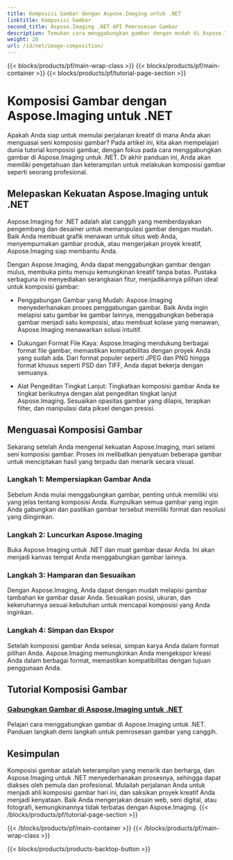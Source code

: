 ```yaml
---
title: Komposisi Gambar dengan Aspose.Imaging untuk .NET
linktitle: Komposisi Gambar
second_title: Aspose.Imaging .NET API Pemrosesan Gambar
description: Temukan cara menggabungkan gambar dengan mudah di Aspose.Imaging for .NET dengan tutorial komprehensif kami. Tingkatkan keterampilan pemrosesan gambar Anda hari ini!
weight: 20
url: /id/net/image-composition/
---
```


{{< blocks/products/pf/main-wrap-class >}}
{{< blocks/products/pf/main-container >}}
{{< blocks/products/pf/tutorial-page-section >}}

# Komposisi Gambar dengan Aspose.Imaging untuk .NET


Apakah Anda siap untuk memulai perjalanan kreatif di mana Anda akan menguasai seni komposisi gambar? Pada artikel ini, kita akan mempelajari dunia tutorial komposisi gambar, dengan fokus pada cara menggabungkan gambar di Aspose.Imaging untuk .NET. Di akhir panduan ini, Anda akan memiliki pengetahuan dan keterampilan untuk melakukan komposisi gambar seperti seorang profesional.

## Melepaskan Kekuatan Aspose.Imaging untuk .NET

Aspose.Imaging for .NET adalah alat canggih yang memberdayakan pengembang dan desainer untuk memanipulasi gambar dengan mudah. Baik Anda membuat grafik menawan untuk situs web Anda, menyempurnakan gambar produk, atau mengerjakan proyek kreatif, Aspose.Imaging siap membantu Anda.

Dengan Aspose.Imaging, Anda dapat menggabungkan gambar dengan mulus, membuka pintu menuju kemungkinan kreatif tanpa batas. Pustaka serbaguna ini menyediakan serangkaian fitur, menjadikannya pilihan ideal untuk komposisi gambar:

- Penggabungan Gambar yang Mudah: Aspose.Imaging menyederhanakan proses penggabungan gambar. Baik Anda ingin melapisi satu gambar ke gambar lainnya, menggabungkan beberapa gambar menjadi satu komposisi, atau membuat kolase yang menawan, Aspose.Imaging menawarkan solusi intuitif.

- Dukungan Format File Kaya: Aspose.Imaging mendukung berbagai format file gambar, memastikan kompatibilitas dengan proyek Anda yang sudah ada. Dari format populer seperti JPEG dan PNG hingga format khusus seperti PSD dan TIFF, Anda dapat bekerja dengan semuanya.

- Alat Pengeditan Tingkat Lanjut: Tingkatkan komposisi gambar Anda ke tingkat berikutnya dengan alat pengeditan tingkat lanjut Aspose.Imaging. Sesuaikan opasitas gambar yang dilapis, terapkan filter, dan manipulasi data piksel dengan presisi.

## Menguasai Komposisi Gambar

Sekarang setelah Anda mengenal kekuatan Aspose.Imaging, mari selami seni komposisi gambar. Proses ini melibatkan penyatuan beberapa gambar untuk menciptakan hasil yang terpadu dan menarik secara visual.

### Langkah 1: Mempersiapkan Gambar Anda

Sebelum Anda mulai menggabungkan gambar, penting untuk memiliki visi yang jelas tentang komposisi Anda. Kumpulkan semua gambar yang ingin Anda gabungkan dan pastikan gambar tersebut memiliki format dan resolusi yang diinginkan.

### Langkah 2: Luncurkan Aspose.Imaging

Buka Aspose.Imaging untuk .NET dan muat gambar dasar Anda. Ini akan menjadi kanvas tempat Anda menggabungkan gambar lainnya.

### Langkah 3: Hamparan dan Sesuaikan

Dengan Aspose.Imaging, Anda dapat dengan mudah melapisi gambar tambahan ke gambar dasar Anda. Sesuaikan posisi, ukuran, dan kekeruhannya sesuai kebutuhan untuk mencapai komposisi yang Anda inginkan.

### Langkah 4: Simpan dan Ekspor

Setelah komposisi gambar Anda selesai, simpan karya Anda dalam format pilihan Anda. Aspose.Imaging memungkinkan Anda mengekspor kreasi Anda dalam berbagai format, memastikan kompatibilitas dengan tujuan penggunaan Anda.

## Tutorial Komposisi Gambar
### [Gabungkan Gambar di Aspose.Imaging untuk .NET](./combine-images/)
Pelajari cara menggabungkan gambar di Aspose.Imaging untuk .NET. Panduan langkah demi langkah untuk pemrosesan gambar yang canggih.

## Kesimpulan

Komposisi gambar adalah keterampilan yang menarik dan berharga, dan Aspose.Imaging untuk .NET menyederhanakan prosesnya, sehingga dapat diakses oleh pemula dan profesional. Mulailah perjalanan Anda untuk menjadi ahli komposisi gambar hari ini, dan saksikan proyek kreatif Anda menjadi kenyataan. Baik Anda mengerjakan desain web, seni digital, atau fotografi, kemungkinannya tidak terbatas dengan Aspose.Imaging.
{{< /blocks/products/pf/tutorial-page-section >}}

{{< /blocks/products/pf/main-container >}}
{{< /blocks/products/pf/main-wrap-class >}}

{{< blocks/products/products-backtop-button >}}
